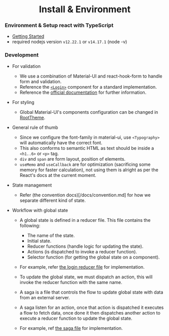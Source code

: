 ﻿<h1 align="center">Install & Environment</h1>

### Environment & Setup react with TypeScript
- [Getting Started](https://reactjs.org/docs/getting-started.html)
- required nodejs version `v12.22.1` or `v14.17.1` (node -v)


### Development
* For validation
  - We use a combination of Material-UI and react-hook-form to handle form and validation.
  - Reference the [`<Login>`](/packages/admin/src/containers/Login/Login.tsx) component for a standard implementation.
  - Reference the [official documentation](https://react-hook-form.com/api) for further information.

* For styling
  - Global Material-UI's components configuration can be changed in [RootTheme](packages/admin/src/themes/RootTheme.ts).

* General rule of thumb
  - Since we configure the font-family in material-ui, use `<Typography>` will automatically have the correct font.
  - This also conforms to semantic HTML as text should be inside a `<h1..6>` or `<p>` tag.
  - `div` and `span` are form layout, position of elements.
  - `useMemo` and `useCallback` are for optimization (sacrificing some memory for faster calculation), not using them is alright as per the React's docs at the current moment.

* State management
  - Refer (the convention docs)[/docs/convention.md] for how we separate different kind of state.

* Workflow with global state
  - A global state is defined in a reducer file. This file contains the following:
    - The name of the state.
    - Initial state.
    - Reducer functions (handle logic for updating the state).
    - Actions (is dispatched to invoke a reducer function).
    - Selector function (for getting the global state on a component).

  - For example, refer [the login reducer file](/packages/admin/src/containers/Login/reducer.ts) for implementation.

  - To update the global state, we must dispatch an action, this will invoke the reducer function with the same name.

  - A saga is a file that controls the flow to update global state with data from an external server.
  - A saga listen for an action, once that action is dispatched it executes a flow to fetch data, once done it then dispatches another action to execute a reducer function to update the global state.

  - For example, ref [the saga file](/packages/admin/src/containers/Login/reducer.ts) for implementation.
